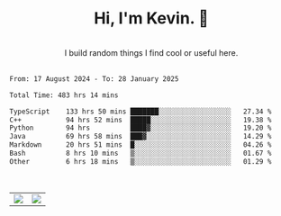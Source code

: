 <!--
**kevin-pek/kevin-pek** is a ✨ _special_ ✨ repository because its `README.md` (this file) appears on your GitHub profile.

Here are some ideas to get you started:

- 🔭 I’m currently working on ...
- 🌱 I’m currently learning ...
- 👯 I’m looking to collaborate on ...
- 🤔 I’m looking for help with ...
- 💬 Ask me about ...
- 📫 How to reach me: ...
- 😄 Pronouns: ...
- ⚡ Fun fact: ...
-->
<div align="center">
  <h1>Hi, I'm Kevin. 👋</h1>
  <br />
  I build random things I find cool or useful here.
</div>
<br />
<!--START_SECTION:waka-->

```txt
From: 17 August 2024 - To: 28 January 2025

Total Time: 483 hrs 14 mins

TypeScript    133 hrs 50 mins ███████░░░░░░░░░░░░░░░░░░   27.34 %
C++           94 hrs 52 mins  █████░░░░░░░░░░░░░░░░░░░░   19.38 %
Python        94 hrs          ████▓░░░░░░░░░░░░░░░░░░░░   19.20 %
Java          69 hrs 58 mins  ███▓░░░░░░░░░░░░░░░░░░░░░   14.29 %
Markdown      20 hrs 51 mins  █░░░░░░░░░░░░░░░░░░░░░░░░   04.26 %
Bash          8 hrs 10 mins   ▒░░░░░░░░░░░░░░░░░░░░░░░░   01.67 %
Other         6 hrs 18 mins   ▒░░░░░░░░░░░░░░░░░░░░░░░░   01.29 %
```

<!--END_SECTION:waka-->
<br />
<table width="100%">
  <tr>
    <td align="left" width="50%">
      <img src="https://github-readme-stats-kevin-pek.vercel.app/api?username=kevin-pek&include_all_commits=true&count_private=true&theme=rose_pine" />
    </td>
    <td align="right" width="50%">
      <img src="https://github-readme-stats-kevin-pek.vercel.app/api/top-langs?username=kevin-pek&langs_count=10&hide_progress=true&theme=rose_pine" />
    </td>
  </tr>
</table>
